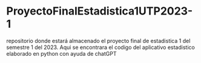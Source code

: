 # ProyectoFinalEstadistica1UTP2023-1
repositorio donde estará almacenado el proyecto final de estadistica 1 del semestre 1 del 2023. Aqui se encontrara el codigo del aplicativo estadistico elaborado en python con ayuda de chatGPT
